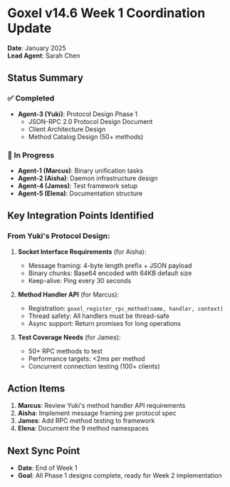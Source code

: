 # Goxel v14.6 Week 1 Coordination Update

**Date**: January 2025  
**Lead Agent**: Sarah Chen

## Status Summary

### ✅ Completed
- **Agent-3 (Yuki)**: Protocol Design Phase 1
  - JSON-RPC 2.0 Protocol Design Document
  - Client Architecture Design
  - Method Catalog Design (50+ methods)

### 🔄 In Progress
- **Agent-1 (Marcus)**: Binary unification tasks
- **Agent-2 (Aisha)**: Daemon infrastructure design
- **Agent-4 (James)**: Test framework setup
- **Agent-5 (Elena)**: Documentation structure

## Key Integration Points Identified

### From Yuki's Protocol Design:
1. **Socket Interface Requirements** (for Aisha):
   - Message framing: 4-byte length prefix + JSON payload
   - Binary chunks: Base64 encoded with 64KB default size
   - Keep-alive: Ping every 30 seconds

2. **Method Handler API** (for Marcus):
   - Registration: `goxel_register_rpc_method(name, handler, context)`
   - Thread safety: All handlers must be thread-safe
   - Async support: Return promises for long operations

3. **Test Coverage Needs** (for James):
   - 50+ RPC methods to test
   - Performance targets: <2ms per method
   - Concurrent connection testing (100+ clients)

## Action Items

1. **Marcus**: Review Yuki's method handler API requirements
2. **Aisha**: Implement message framing per protocol spec
3. **James**: Add RPC method testing to framework
4. **Elena**: Document the 9 method namespaces

## Next Sync Point
- **Date**: End of Week 1
- **Goal**: All Phase 1 designs complete, ready for Week 2 implementation